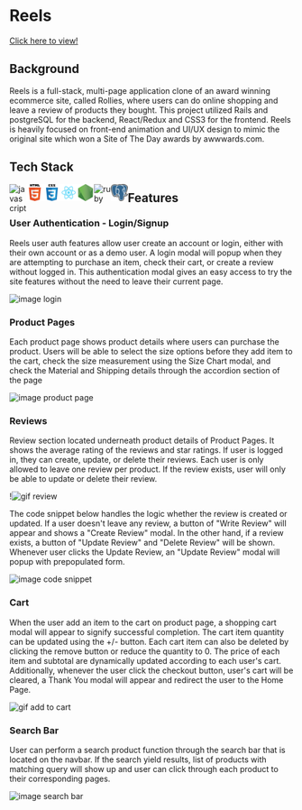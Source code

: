 # Reels
[Click here to view!](https://reels.onrender.com/)

## Background
Reels is a full-stack, multi-page application clone of an award winning ecommerce site, called Rollies, where users can do online shopping and leave a review of products they bought. This project utilized Rails and postgreSQL for the backend, React/Redux and CSS3 for the frontend.
Reels is heavily focused on front-end animation and UI/UX design to mimic the original site which won a Site of The Day awards by awwwards.com.  

## Tech Stack
<img align="left" alt="javascript" width="30px" src="https://raw.githubusercontent.com/jmnote/z-icons/master/svg/javascript.svg">
<img align="left" alt="html5" width="30px" src="https://raw.githubusercontent.com/github/explore/80688e429a7d4ef2fca1e82350fe8e3517d3494d/topics/html/html.png">
<img align="left" alt="css3" width="30px" src="https://raw.githubusercontent.com/github/explore/80688e429a7d4ef2fca1e82350fe8e3517d3494d/topics/css/css.png">
<img align="left" alt="react" width="30px" src="https://raw.githubusercontent.com/github/explore/80688e429a7d4ef2fca1e82350fe8e3517d3494d/topics/react/react.png">
<img align="left" alt="node.js" width="30px" src="https://raw.githubusercontent.com/github/explore/80688e429a7d4ef2fca1e82350fe8e3517d3494d/topics/nodejs/nodejs.png">
<img align="left" alt="ruby" width="30px" src="https://raw.githubusercontent.com/jmnote/z-icons/master/svg/ruby.svg">
<img align="left" alt="postgresql" width="30px" src="https://raw.githubusercontent.com/github/explore/80688e429a7d4ef2fca1e82350fe8e3517d3494d/topics/postgresql/postgresql.png">

## Features
### User Authentication - Login/Signup
Reels user auth features allow user create an account or login, either with their own account or as a demo user. A login modal will popup when they are attempting to purchase an item, check their cart, or create a review without logged in. This authentication modal gives an easy access to try the site features without the need to leave their current page.

![image login](https://user-images.githubusercontent.com/110148438/207139652-0fe302aa-66c8-44b4-a444-e871c9d9292a.png)

### Product Pages
Each product page shows product details where users can purchase the product. Users will be able to select the size options before they add item to the cart, check the size measurement using the Size Chart modal, and check the Material and Shipping details through the accordion section of the page

![image product page](https://i.ibb.co/b1DjR9v/screencapture-reels-onrender-products-2-2022-12-12-12-39-30.png)

### Reviews
Review section located underneath product details of Product Pages. It shows the average rating of the reviews and star ratings. If user is logged in, they can create, update, or delete their reviews. Each user is only allowed to leave one review per product. If the review exists, user will only be able to update or delete their review.

!![gif review](https://i.ibb.co/NsxnTL5/reviews.gif)

The code snippet below handles the logic whether the review is created or updated. If a user doesn't leave any review, a button of "Write Review" will appear and shows a "Create Review" modal. In the other hand, if a review exists, a button of "Update Review" and "Delete Review" will be shown. Whenever user clicks the Update Review, an "Update Review" modal will popup with prepopulated form.

![image code snippet](https://user-images.githubusercontent.com/110148438/207154884-38649284-e263-4d50-9f24-b08cb88f4c29.png)

### Cart
When the user add an item to the cart on product page, a shopping cart modal will appear to signify successful completion. The cart item quantity can be updated using the +/- button. Each cart item can also be deleted by clicking the remove button or reduce the quantity to 0. The price of each item and subtotal are dynamically updated according to each user's cart. Additionally, whenever the user click the checkout button, user's cart will be cleared, a Thank You modal will appear and redirect the user to the Home Page.

![gif add to cart](https://i.ibb.co/s1s89nD/product-atc.gif)

### Search Bar
User can perform a search product function through the search bar that is located on the navbar. If the search yield results, list of products with matching query will show up and user can click through each product to their corresponding pages.

![image search bar](https://i.ibb.co/gVbCbPT/search.png)
